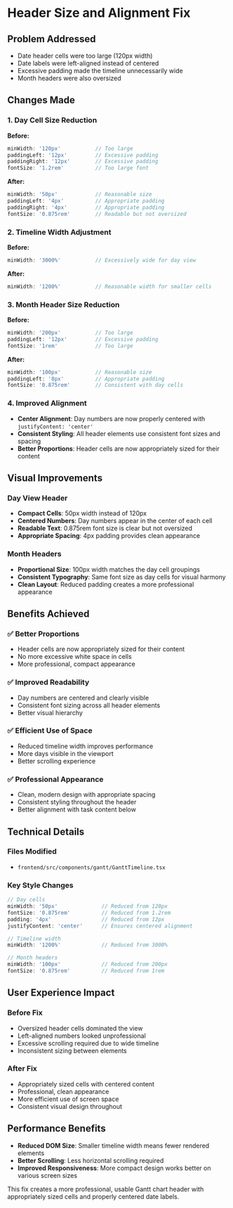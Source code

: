 # Header Size and Alignment Fix

## Problem Addressed
- Date header cells were too large (120px width)
- Date labels were left-aligned instead of centered
- Excessive padding made the timeline unnecessarily wide
- Month headers were also oversized

## Changes Made

### 1. Day Cell Size Reduction
**Before:**
```typescript
minWidth: '120px'           // Too large
paddingLeft: '12px'         // Excessive padding
paddingRight: '12px'        // Excessive padding
fontSize: '1.2rem'          // Too large font
```

**After:**
```typescript
minWidth: '50px'            // Reasonable size
paddingLeft: '4px'          // Appropriate padding
paddingRight: '4px'         // Appropriate padding
fontSize: '0.875rem'        // Readable but not oversized
```

### 2. Timeline Width Adjustment
**Before:**
```typescript
minWidth: '3000%'           // Excessively wide for day view
```

**After:**
```typescript
minWidth: '1200%'           // Reasonable width for smaller cells
```

### 3. Month Header Size Reduction
**Before:**
```typescript
minWidth: '200px'           // Too large
paddingLeft: '12px'         // Excessive padding
fontSize: '1rem'            // Too large
```

**After:**
```typescript
minWidth: '100px'           // Reasonable size
paddingLeft: '8px'          // Appropriate padding
fontSize: '0.875rem'        // Consistent with day cells
```

### 4. Improved Alignment
- **Center Alignment**: Day numbers are now properly centered with `justifyContent: 'center'`
- **Consistent Styling**: All header elements use consistent font sizes and spacing
- **Better Proportions**: Header cells are now appropriately sized for their content

## Visual Improvements

### Day View Header
- **Compact Cells**: 50px width instead of 120px
- **Centered Numbers**: Day numbers appear in the center of each cell
- **Readable Text**: 0.875rem font size is clear but not oversized
- **Appropriate Spacing**: 4px padding provides clean appearance

### Month Headers
- **Proportional Size**: 100px width matches the day cell groupings
- **Consistent Typography**: Same font size as day cells for visual harmony
- **Clean Layout**: Reduced padding creates a more professional appearance

## Benefits Achieved

### ✅ **Better Proportions**
- Header cells are now appropriately sized for their content
- No more excessive white space in cells
- More professional, compact appearance

### ✅ **Improved Readability**
- Day numbers are centered and clearly visible
- Consistent font sizing across all header elements
- Better visual hierarchy

### ✅ **Efficient Use of Space**
- Reduced timeline width improves performance
- More days visible in the viewport
- Better scrolling experience

### ✅ **Professional Appearance**
- Clean, modern design with appropriate spacing
- Consistent styling throughout the header
- Better alignment with task content below

## Technical Details

### Files Modified
- `frontend/src/components/gantt/GanttTimeline.tsx`

### Key Style Changes
```typescript
// Day cells
minWidth: '50px'              // Reduced from 120px
fontSize: '0.875rem'          // Reduced from 1.2rem
padding: '4px'                // Reduced from 12px
justifyContent: 'center'      // Ensures centered alignment

// Timeline width
minWidth: '1200%'             // Reduced from 3000%

// Month headers
minWidth: '100px'             // Reduced from 200px
fontSize: '0.875rem'          // Reduced from 1rem
```

## User Experience Impact

### Before Fix
- Oversized header cells dominated the view
- Left-aligned numbers looked unprofessional
- Excessive scrolling required due to wide timeline
- Inconsistent sizing between elements

### After Fix
- Appropriately sized cells with centered content
- Professional, clean appearance
- More efficient use of screen space
- Consistent visual design throughout

## Performance Benefits
- **Reduced DOM Size**: Smaller timeline width means fewer rendered elements
- **Better Scrolling**: Less horizontal scrolling required
- **Improved Responsiveness**: More compact design works better on various screen sizes

This fix creates a more professional, usable Gantt chart header with appropriately sized cells and properly centered date labels.